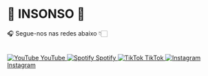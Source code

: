 <!DOCTYPE html>
<html lang="pt">
<head>
<meta charset="UTF-8" />
<meta name="viewport" content="width=device-width, initial-scale=1" />
<title>Podcast Insonso</title>
<style>
  @import url('https://fonts.googleapis.com/css2?family=Poppins:wght@400;700&display=swap');

  body {
    background: #7f9cff; /* azul suave, mais escuro */
    font-family: 'Poppins', sans-serif;
    margin: 0;
    color: #ffffff; /* texto branco */
    display: flex;
    flex-direction: column;
    align-items: center;
    padding: 40px 20px;
    min-height: 100vh;
  }

  .logo-space {
    height: 120px;
    width: 120px;
    margin-bottom: 30px;
  }

  h1 {
    font-weight: 700;
    font-size: 3rem;
    letter-spacing: 5px;
    color: white;
    text-shadow: 1.5px 1.5px 5px rgba(0,0,0,0.3);
    margin: 0 0 10px 0;
  }

  p.subtitle {
    font-weight: 400;
    font-size: 1.2rem;
    margin-top: 0;
    color: #d3d9ff;
  }

  .follow-text {
    font-size: 1.3rem;
    margin: 30px 0 15px 0;
    color: #ffffff;
    display: flex;
    align-items: center;
    gap: 10px;
  }

  .links {
    display: flex;
    flex-direction: column;
    gap: 18px;
    width: 250px;
  }

  .link-button {
    background: white;
    color: #1e3a8a;
    font-weight: 700;
    font-size: 1.1rem;
    text-align: center;
    padding: 14px 0;
    border-radius: 10px;
    text-decoration: none;
    box-shadow: 0 4px 8px rgba(30,58,138,0.2);
    transition: background 0.3s ease, color 0.3s ease;
    display: flex;
    align-items: center;
    justify-content: center;
    gap: 12px;
  }

  .link-button:hover {
    background: #4661e6;
    color: white;
    box-shadow: 0 6px 12px rgba(70,97,230,0.7);
  }

  .link-button img {
    width: 24px;
    height: 24px;
  }
</style>
</head>
<body>

  <div class="logo-space" aria-label="Espaço reservado para o logo">
    <!-- Insere aqui o logo -->
  </div>

  <h1>🧂 INSONSO 🧂 </h1>

  <div class="follow-text">🎧 Segue-nos nas redes abaixo 👇🏻</div>
<br>
</br>
  <div class="links">
    <a href="https://youtube.com/teu_canal" target="_blank" rel="noopener" class="link-button">
      <img src="https://upload.wikimedia.org/wikipedia/commons/b/b8/YouTube_Logo_2017.svg" alt="YouTube" />
      YouTube
    </a>
    <a href="https://spotify.com/teu_podcast" target="_blank" rel="noopener" class="link-button">
      <img src="https://upload.wikimedia.org/wikipedia/commons/1/19/Spotify_logo_without_text.svg" alt="Spotify" />
      Spotify
    </a>
    <a href="https://tiktok.com/@teu_perfil" target="_blank" rel="noopener" class="link-button">
      <img src="https://upload.wikimedia.org/wikipedia/en/a/a9/TikTok_logo.svg" alt="TikTok" />
      TikTok
    </a>
    <a href="https://instagram.com/teu_perfil" target="_blank" rel="noopener" class="link-button">
      <img src="https://upload.wikimedia.org/wikipedia/commons/e/e7/Instagram_logo_2016.svg" alt="Instagram" />
      Instagram
    </a>
  </div>

</body>
</html>
